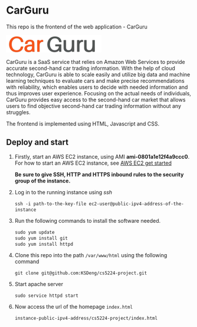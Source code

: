 # CarGuru



This repo is the frontend of the web application - CarGuru



![](https://github.com/KSDeng/cs5224-project/blob/master/images/logo2.png?raw=true)



CarGuru is a SaaS service that relies on Amazon Web Services to provide accurate second-hand car trading information. With the help of cloud technology, CarGuru is able to scale easily and utilize big data and machine learning techniques to evaluate cars and make precise recommendations with reliability, which enables users to decide with needed information and thus improves user experience. Focusing on the actual needs of individuals, CarGuru provides easy access to the second-hand car market that allows users to find objective second-hand car trading information without any struggles. 



The frontend is implemented using HTML, Javascript and CSS. 



## Deploy and start

1. Firstly, start an AWS EC2 instance, using AMI **ami-0801a1e12f4a9ccc0**. For how to start an AWS EC2 instance, see [AWS EC2 get started](https://aws.amazon.com/cn/ec2/getting-started/)

   **Be sure to give SSH, HTTP and HTTPS inbound rules to the security group of the instance.**

   

2. Log in to the running instance using *ssh*

   ```shell
   ssh -i path-to-the-key-file ec2-user@public-ipv4-address-of-the-instance
   ```



3. Run the following commands to install the software needed.

   ```shell
   sudo yum update
   sudo yum install git
   sudo yum install httpd
   ```



4. Clone this repo into the path `/var/www/html` using the following command

   ```shell
   git clone git@github.com:KSDeng/cs5224-project.git
   ```



5. Start apache server

   ```shell
   sudo service httpd start
   ```



6. Now access the url of the homepage `index.html`

   ```
   instance-public-ipv4-address/cs5224-project/index.html
   ```



